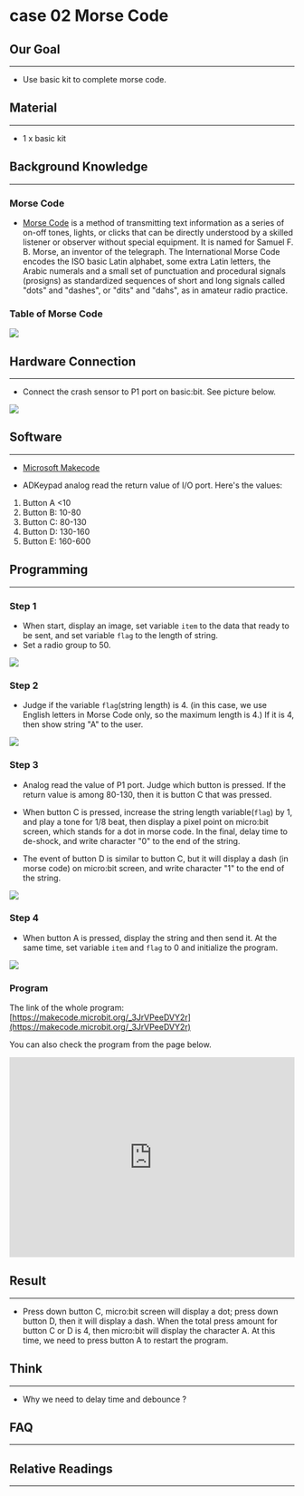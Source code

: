 # case 02 Morse Code 

## Our Goal
---
- Use basic kit to complete morse code. 


## Material
---
- 1 x basic kit


## Background Knowledge
---

### Morse Code

- [Morse Code](https://en.wikipedia.org/wiki/Morse_code) is a method of transmitting text information as a series of on-off tones, lights, or clicks that can be directly understood by a skilled listener or observer without special equipment. It is named for Samuel F. B. Morse, an inventor of the telegraph. The International Morse Code encodes the ISO basic Latin alphabet, some extra Latin letters, the Arabic numerals and a small set of punctuation and procedural signals (prosigns) as standardized sequences of short and long signals called "dots" and "dashes", or "dits" and "dahs", as in amateur radio practice. 

### Table of Morse Code

![](./images/VPkKcn8.jpg)


## Hardware Connection
---
- Connect the crash sensor to P1 port on basic:bit. See picture below.

![](./images/PGUTQXA.jpg)


## Software
---
- [Microsoft Makecode](https://makecode.microbit.org/#)

- ADKeypad analog read the return value of I/O port. Here's the values:

1. Button A <10
2. Button B: 10-80
3. Button C: 80-130
4. Button D: 130-160
5. Button E: 160-600


## Programming
---
### Step 1

- When start, display an image, set variable `item` to the data that ready to be sent, and set variable `flag` to the length of string.
- Set a radio group to 50. 

![](./images/9bHMIMQ.png)

### Step 2

- Judge if the variable `flag`(string length) is 4. (in this case, we use English letters in Morse Code only, so the maximum length is 4.) If it is 4, then show string "A" to the user. 

![](./images/Erks47F.png)

### Step 3

- Analog read the value of P1 port. Judge which button is pressed. If the return value is among 80-130, then it is button C that was pressed. 

- When button C is pressed, increase the string length variable(`flag`) by 1, and play a tone for 1/8 beat, then display a pixel point on micro:bit screen, which stands for a dot in morse code. In the final, delay time to de-shock, and write character "0" to the end of the string. 

- The event of button D is similar to button C, but it will display a dash (in morse code) on micro:bit screen, and write character "1" to the end of the string.

![](./images/yjuFlPG.png)

### Step 4

- When button A is pressed, display the string and then send it. At the same time, set variable `item` and `flag` to 0 and initialize the program. 

![](./images/Y62aRmo.png)

### Program

The link of the whole program: [https://makecode.microbit.org/_3JrVPeeDVY2r](https://makecode.microbit.org/_3JrVPeeDVY2r)

You can also check the program from the page below.

<div style="position:relative;height:0;padding-bottom:70%;overflow:hidden;"><iframe style="position:absolute;top:0;left:0;width:100%;height:100%;" src="https://makecode.microbit.org/#pub:_3JrVPeeDVY2r" frameborder="0" sandbox="allow-popups allow-forms allow-scripts allow-same-origin"></iframe></div>  


## Result
---

- Press down button C, micro:bit screen will display a dot; press down button D, then it will display a dash. When the total press amount for button C or D is 4, then micro:bit will display the character A. At this time, we need to press button A to restart the program. 


## Think
---
- Why we need to delay time and debounce ?


## FAQ
---


## Relative Readings
---

